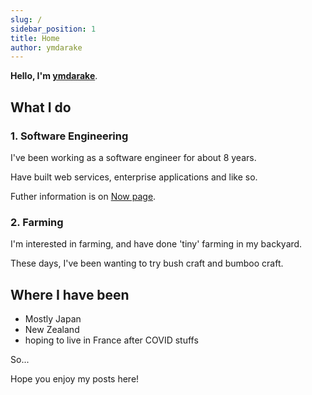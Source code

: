```yaml
---
slug: /
sidebar_position: 1
title: Home
author: ymdarake
---
```


**Hello, I'm [ymdarake](https://github.com/ymdarake)**.

## What I do

### 1. Software Engineering
I've been working as a software engineer for about 8 years.

Have built web services, enterprise applications and like so.

Futher information is on [Now page](./now).

### 2. Farming
I'm interested in farming, and have done 'tiny' farming in my backyard.

These days, I've been wanting to try bush craft and bumboo craft.

## Where I have been
- Mostly Japan
- New Zealand
- hoping to live in France after COVID stuffs


So...

Hope you enjoy my posts here!
